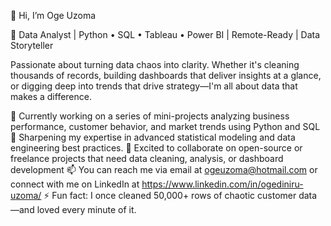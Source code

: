 👋 Hi, I’m Oge Uzoma

🚀 Data Analyst | Python • SQL • Tableau • Power BI | Remote-Ready | Data Storyteller

Passionate about turning data chaos into clarity. Whether it's cleaning thousands of records, building dashboards that deliver insights at a glance, or digging deep into trends that drive strategy—I'm all about data that makes a difference.

🔭 Currently working on a series of mini-projects analyzing business performance, customer behavior, and market trends using Python and SQL
🌱 Sharpening my expertise in advanced statistical modeling and data engineering best practices.
👯 Excited to collaborate on open-source or freelance projects that need data cleaning, analysis, or dashboard development
📫 You can reach me via email at ogeuzoma@hotmail.com or connect with me on LinkedIn at https://www.linkedin.com/in/ogediniru-uzoma/
⚡ Fun fact: I once cleaned 50,000+ rows of chaotic customer data—and loved every minute of it.
